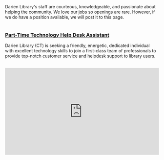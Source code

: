 <div class="row margin-bottom-30">
<div class="col-md-6">
Darien Library's staff are courteous, knowledgeable, and passionate about helping the community. We love our jobs so openings are rare. However, if we do have a position available, we will post it to this page. 
<br />
<br />

### [Part-Time Technology Help Desk Assistant](/jobs-help-desk "Part-Time Technology Help Desk Assistant")
Darien Library (CT) is seeking a friendly, energetic, dedicated individual with excellent technology skills to join a first-class team of professionals to provide top-notch customer service and helpdesk support to library users. 
<br />
<br />

</div>
<div class="col-md-6">

<style>.embed-container { position: relative; padding-bottom: 56.25%; height: 0; overflow: hidden; max-width: 100%; } .embed-container iframe, .embed-container object, .embed-container embed { position: absolute; top: 0; left: 0; width: 100%; height: 100%; }</style><div class='embed-container'><iframe src='https://player.vimeo.com/video/168811222' frameborder='0' webkitAllowFullScreen mozallowfullscreen allowFullScreen></iframe></div>

</div>
</div>